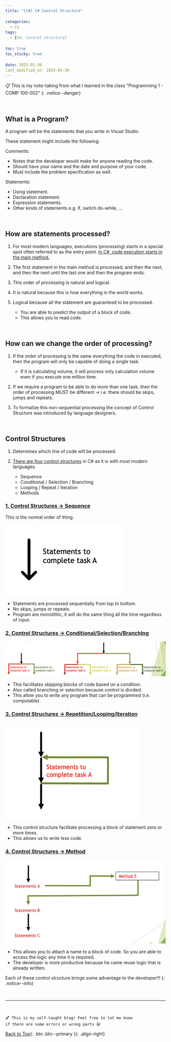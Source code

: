 ```yaml
---
title: "[C#] C# Control Structure"

categories:
  - CS
tags:
  - [C#, Control Structure]

toc: true
toc_sticky: true

date: 2023-01-30
last_modified_at: 2023-01-30
---
```


<!-- {% capture notice-2 %}

📋 This is my note-taking from what I learned in the c# tutorials!

- Reference tutorials link: <https://www.w3schools.com/cs/index.php>
  {% endcapture %}

<div class="notice--danger">{{ notice-2 | markdownify }}</div> -->

📋 This is my note-taking from what I learned in the class "Programming 1 - COMP 100-002"
{: .notice--danger}

<br>

## What is a Program?

A program will be the statements that you write in Visual Studio.

These statement might include the following:

Comments:

- Notes that the developer would make for anyone reading the code.
- Should have your name and the date and purpose of your code.
- Must include the problem specification as well.

Statements:

- Using statement.
- Declaration statement.
- Expression statements.
- Other kinds of statements e.g. if, switch do-while, ...

<br>

## How are statements processed?

1. For most modern languages, executions (processing) starts in a special spot often referred to as the entry point. <u>In C#, code execution starts in the main method.</u>

2. The first statement in the main method is processed, and then the next, and then the next until the last one and then the program ends.

3. This order of processing is natural and logical.

4. It is natural because this is how everything in the world works.

5. Logical because all the statement are guaranteed to be processed.
   - You are able to predict the output of a block of code.
   - This allows you to read code.

<br>

## How can we change the order of processing?

1. If the order of processing is the same everything the code in executed, then the program will only be capable of doing a single task.

   - If it is calculating volume, it will process only calculation volume even if you execute one million time.

2. If we require a program to be able to do more than one task, then the order of processing MUST be different &rarr; i.e. there should be skips, jumps and repeats.

3. To formalize this non-sequential processing the concept of Control Structure was introduced by language designers.

<br>

## Control Structures

1. Determines which line of code will be processed.

2. <u>There are four control structures</u> in C# as it is with most modern languages.

   - Sequence
   - Conditional / Selection / Branching
   - Looping / Repeat / Iteration
   - Methods

### <u>1. Control Structures &rarr; Sequence</u>

This is the normal order of thing.

![Sequence](../../../assets/images/Sequence.png)

- Statements are processed sequentially from top to bottom.
- No skips, jumps or repeats.
- Program are monolithic, it will do the same thing all the time regardless of input.

### <u>2. Control Structures &rarr; Conditional/Selection/Branching</u>

![Conditional](../../../assets/images/Conditional.png)

- This facilitates skipping blocks of code based on a condition.
- Also called branching or selection because control is divided.
- This allow you to write any program that can be programmed (i.e. computable).

### <u>3. Control Structures &rarr; Repetition/Looping/Iteration</u>

![Repetition](../../../assets/images/Repetition.png)

- This control structure facilitate processing a block of statement zero or more times.
- This allows us to write less code.

### <u>4. Control Structures &rarr; Method</u>

![Method](../../../assets/images/Method.png)

- This allows you to attach a name to a block of code. So you are able to access the logic any time it is required.
- The developer is more productive because he came reuse logic that is already written.

Each of these control structure brings some advantage to the developer!!!
{: .notice--info}

<br>

---

<br>

    🖋️ This is my self-taught blog! Feel free to let me know
    if there are some errors or wrong parts 😆

[Back to Top](#){: .btn .btn--primary }{: .align-right}
